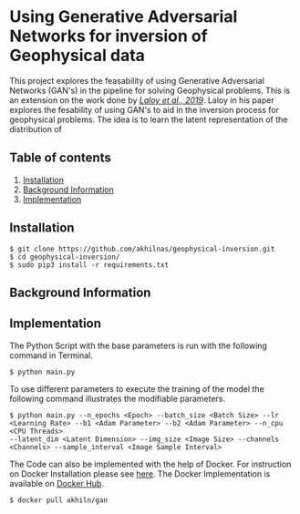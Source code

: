 # Using Generative Adversarial Networks for inversion of Geophysical data

This project explores the feasability of using Generative Adversarial Networks (GAN's) in the pipeline for solving Geophysical problems. This is an extension on the work done by  <cite>[Laloy et al., 2019][1]</cite>. Laloy in his paper explores the fesability of using GAN's to aid in the inversion process for geophysical problems. The idea is to learn the latent representation of the distribution of 

## Table of contents
1. [Installation](#installation)
3. [Background Information](#Background-Information)    
4. [Implementation](#implementation)




## Installation <a name="installation"></a>

```
$ git clone https://github.com/akhilnas/geophysical-inversion.git
$ cd geophysical-inversion/
$ sudo pip3 install -r requirements.txt
```

## Background Information <a name="#Background-Information"></a>




## Implementation <a name="implementation"></a>

The Python Script with the base parameters is run with the following command in Terminal.

```
$ python main.py 
```
To use different parameters to execute the training of the model the following command illustrates the modifiable parameters.

```
$ python main.py --n_epochs <Epoch> --batch_size <Batch Size> --lr <Learning Rate> --b1 <Adam Parameter> --b2 <Adam Parameter> --n_cpu <CPU Threads>
--latent_dim <Latent Dimension> --img_size <Image Size> --channels <Channels> --sample_interval <Image Sample Interval>
```

The Code can also be implemented with the help of Docker. For instruction on Docker Installation please see [here][1]. The Docker Implementation is available on [Docker Hub][2].

[1]: https://docs.docker.com/get-docker/
[2]: https://hub.docker.com/r/akhiln/gan


```
$ docker pull akhiln/gan
```


[1]: https://arxiv.org/abs/1812.09140
